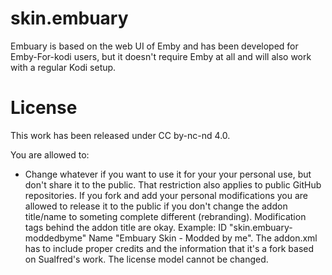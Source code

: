 # skin.embuary

Embuary is based on the web UI of Emby and has been developed for Emby-For-kodi users, but it doesn't require Emby at all and will also work with a regular Kodi setup.

# License

This work has been released under CC by-nc-nd 4.0.

You are allowed to:

- Change whatever if you want to use it for your your personal use, but don't share it to the public. That restriction also applies to public GitHub repositories.
  If you fork and add your personal modifications you are allowed to release it to the public if you don't change the addon title/name to someting complete different (rebranding). Modification tags behind the addon title are okay. Example: ID "skin.embuary-moddedbyme" Name "Embuary Skin - Modded by me". The addon.xml has to include proper credits and the information that it's a fork based on Sualfred's work. The license model cannot be changed.
